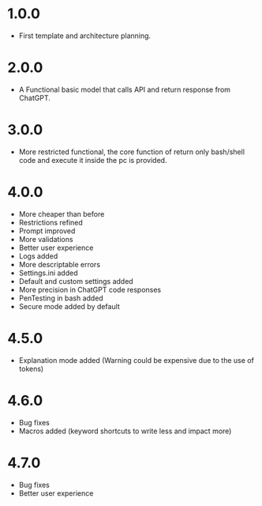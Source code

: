 # 1.0.0
- First template and architecture planning.

# 2.0.0
- A Functional basic model that calls API and return response from ChatGPT.

# 3.0.0
- More restricted functional, the core function of return only bash/shell code and execute it inside the pc is provided.

# 4.0.0
- More cheaper than before
- Restrictions refined
- Prompt improved
- More validations
- Better user experience
- Logs added
- More descriptable errors
- Settings.ini added
- Default and custom settings added
- More precision in ChatGPT code responses
- PenTesting in bash added
- Secure mode added by default

# 4.5.0
- Explanation mode added (Warning could be expensive due to the use of tokens)

# 4.6.0
- Bug fixes
- Macros added (keyword shortcuts to write less and impact more)

# 4.7.0
- Bug fixes
- Better user experience
